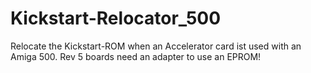 # Kickstart-Relocator_500
Relocate the Kickstart-ROM when an Accelerator card ist used with an Amiga 500.
Rev 5 boards need an adapter to use an EPROM!
